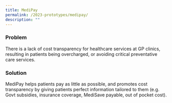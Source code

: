 ```yaml
---
title: MediPay
permalink: /2023-prototypes/medipay/
description: ""
---
```

### Problem
There is a lack of cost transparency for healthcare services at GP clinics, resulting in patients being overcharged, or avoiding critical preventative care services.

### Solution
MediPay helps patients pay as little as possible, and promotes cost transparency by giving patients perfect information tailored to them (e.g. Govt subsidies, insurance coverage, MediSave payable, out of pocket cost).